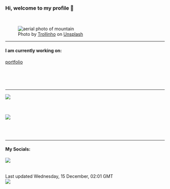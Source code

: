 <h3>Hi, welcome to my profile 👋</h3>

<br />
<figure>
  <img
    src="https://images.unsplash.com/photo-1568643365365-1673584e5ab7?crop=entropy&cs=tinysrgb&fit=max&fm=jpg&ixid=MnwyNzQ3MDB8MHwxfHJhbmRvbXx8fHx8fHx8fDE2Mzk1MjkyNTI&ixlib=rb-1.2.1&q=80&w=1080&auto=format"
    alt="aerial photo of mountain" 
  />
  <figcaption>Photo by <a
    href="https://unsplash.com/@trollinho?utm_source=Profile%20readme&utm_medium=referral">Trollinho</a> on <a
    href="https://unsplash.com/?utm_source=Profile%20readme&utm_medium=referral">Unsplash</a></figcaption>
</figure>


<hr />
<h4>I am currently working on:</h4>
<a href="https://github.com/ShaneLucy/portfolio">portfolio</a>

<br /><br /><br />

<hr />
<img
  src="https://github-readme-stats.vercel.app/api?username=shanelucy&show_icons=true&theme=calm"
/>
<br /><br /><br />

<img 
  src="https://github-readme-stats.vercel.app/api/top-langs/?username=shanelucy&theme=calm"
/>
<br /><br /><br /><br />
<hr />
<h4>My Socials:</h4>
<a href="https://uk.linkedin.com/in/shane-lucy-4735b616a">
  <img
    src="https://img.shields.io/badge/linkedin%20-%230077B5.svg?&style=for-the-badge&logo=linkedin&logoColor=white"
  />
</a>
<br /><br /><br />
Last updated Wednesday, 15 December, 02:01 GMT
<br />
<img
  src="https://github.com/ShaneLucy/ShaneLucy/workflows/README%20build/badge.svg"
/>
